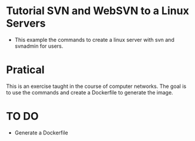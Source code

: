 # Tutorial SVN and WebSVN to a Linux Servers
* This example the commands to create a linux server with svn and svnadmin for users.

# Pratical
This is an exercise taught in the course of computer networks. The goal is to use the commands and create a Dockerfile to generate the image.

# TO DO
* Generate a Dockerfile
